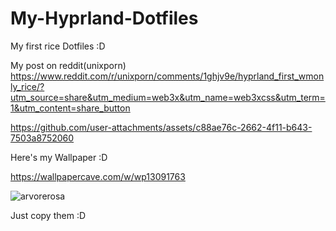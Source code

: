 # My-Hyprland-Dotfiles
My first rice Dotfiles :D

My post on reddit(unixporn) https://www.reddit.com/r/unixporn/comments/1ghjv9e/hyprland_first_wmonly_rice/?utm_source=share&utm_medium=web3x&utm_name=web3xcss&utm_term=1&utm_content=share_button

https://github.com/user-attachments/assets/c88ae76c-2662-4f11-b643-7503a8752060

Here's my Wallpaper :D

https://wallpapercave.com/w/wp13091763


![arvorerosa](https://github.com/user-attachments/assets/980f3170-c033-4dad-93c9-878f437beddd)

Just copy them :D
